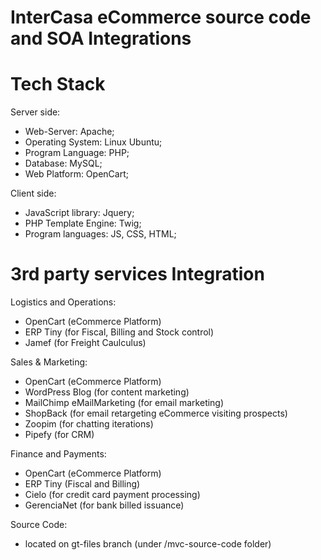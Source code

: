 # InterCasa eCommerce source code and SOA Integrations
 
# Tech Stack
 
Server side:

- Web-Server: Apache;
- Operating System: Linux Ubuntu;
- Program Language: PHP;
- Database: MySQL;
- Web Platform: OpenCart;

Client side:

- JavaScript library: Jquery;
- PHP Template Engine: Twig;
- Program languages: JS, CSS, HTML;

# 3rd party services Integration

Logistics and Operations:

- OpenCart (eCommerce Platform)
- ERP Tiny (for Fiscal, Billing and Stock control)
- Jamef (for Freight Caulculus)

Sales & Marketing:

- OpenCart (eCommerce Platform)
- WordPress Blog (for content marketing)
- MailChimp eMailMarketing (for email marketing)
- ShopBack (for email retargeting eCommerce visiting prospects)
- Zoopim (for chatting iterations)
- Pipefy (for CRM)

Finance and Payments:

- OpenCart (eCommerce Platform)
- ERP Tiny (Fiscal and Billing)
- Cielo (for credit card payment processing)
- GerenciaNet (for bank billed issuance)

Source Code:

- located on gt-files branch (under /mvc-source-code folder)
